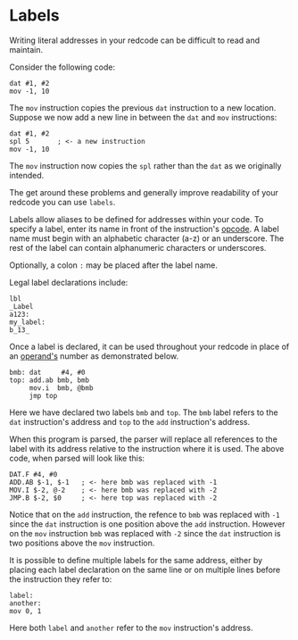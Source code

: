 # Labels

Writing literal addresses in your redcode can be difficult to read and maintain.

Consider the following code:

```redcode
dat #1, #2
mov -1, 10
```

The `mov` instruction copies the previous `dat` instruction to a new location. Suppose we now add a new line in between the `dat` and `mov` instructions:

```redcode
dat #1, #2
spl 5       ; <- a new instruction
mov -1, 10
```

The `mov` instruction now copies the `spl` rather than the `dat` as we originally intended.

The get around these problems and generally improve readability of your redcode you can use `labels`.

Labels allow aliases to be defined for addresses within your code. To specify a label, enter its name in front of the instruction's [opcode](opcodes). A label name must begin with an alphabetic character (a-z) or an underscore. The rest of the label can contain alphanumeric characters or underscores.

Optionally, a colon `:` may be placed after the label name.

Legal label declarations include:

```redcode
lbl
_Label
a123:
my_label:
b_13_
```

Once a label is declared, it can be used throughout your redcode in place of an [operand's](operands) number as demonstrated below.

```redcode
bmb: dat     #4, #0
top: add.ab bmb, bmb
     mov.i  bmb, @bmb
     jmp top
```

Here we have declared two labels `bmb` and `top`. The `bmb` label refers to the `dat` instruction's address and `top` to the `add` instruction's address.

When this program is parsed, the parser will replace all references to the label with its address relative to the instruction where it is used. The above code, when parsed will look like this:

```redcode
DAT.F #4, #0
ADD.AB $-1, $-1   ; <- here bmb was replaced with -1
MOV.I $-2, @-2    ; <- here bmb was replaced with -2
JMP.B $-2, $0     ; <- here top was replaced with -2
```

Notice that on the `add` instruction, the refence to `bmb` was replaced with `-1` since the `dat` instruction is one position above the `add` instruction. However on the `mov` instruction `bmb` was replaced with `-2` since the `dat` instruction is two positions above the `mov` instruction.

It is possible to define multiple labels for the same address, either by placing each label declaration on the same line or on multiple lines before the instruction they refer to:

```redcode
label:
another:
mov 0, 1
```

Here both `label` and `another` refer to the `mov` instruction's address.
